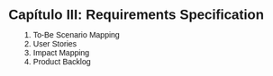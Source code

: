 <!DOCTYPE html>
<html lang="en">
<head>
  <meta charset="UTF-8">
  <title>Capítulo III: Requirements Specification</title>
  <style>
    body {
      font-family: Arial, sans-serif;
      padding: 20px;
    }
    h1 {
      font-size: 24px;
      margin-bottom: 10px;
    }
    ol {
      margin-left: 20px;
    }
  </style>
</head>
<body>

  <h1>Capítulo III: Requirements Specification</h1>
  <ol>
    <li>To-Be Scenario Mapping</li>
    <li>User Stories</li>
    <li>Impact Mapping</li>
    <li>Product Backlog</li>
  </ol>

</body>
</html>
